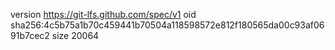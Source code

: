 version https://git-lfs.github.com/spec/v1
oid sha256:4c5b75a1b70c459441b70504a118598572e812f180565da00c93af0691b7cec2
size 20064

